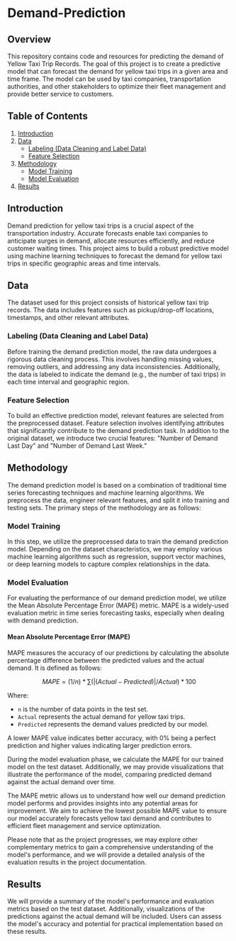 # Demand-Prediction

## Overview

This repository contains code and resources for predicting the demand of Yellow Taxi Trip Records. The goal of this project is to create a predictive model that can forecast the demand for yellow taxi trips in a given area and time frame. The model can be used by taxi companies, transportation authorities, and other stakeholders to optimize their fleet management and provide better service to customers.

## Table of Contents

1. [Introduction](#introduction)
2. [Data](#data)
    - [Labeling (Data Cleaning and Label Data)](#labeling-data-cleaning-and-label-data)
    - [Feature Selection](#feature-selection)
3. [Methodology](#methodology)
    - [Model Training](#model-training)
    - [Model Evaluation](#model-evaluation)
4. [Results](#results)

## Introduction

Demand prediction for yellow taxi trips is a crucial aspect of the transportation industry. Accurate forecasts enable taxi companies to anticipate surges in demand, allocate resources efficiently, and reduce customer waiting times. This project aims to build a robust predictive model using machine learning techniques to forecast the demand for yellow taxi trips in specific geographic areas and time intervals.

## Data

The dataset used for this project consists of historical yellow taxi trip records. The data includes features such as pickup/drop-off locations, timestamps, and other relevant attributes.

### Labeling (Data Cleaning and Label Data)

Before training the demand prediction model, the raw data undergoes a rigorous data cleaning process. This involves handling missing values, removing outliers, and addressing any data inconsistencies. Additionally, the data is labeled to indicate the demand (e.g., the number of taxi trips) in each time interval and geographic region.

### Feature Selection

To build an effective prediction model, relevant features are selected from the preprocessed dataset. Feature selection involves identifying attributes that significantly contribute to the demand prediction task. In addition to the original dataset, we introduce two crucial features: "Number of Demand Last Day" and "Number of Demand Last Week."

## Methodology

The demand prediction model is based on a combination of traditional time series forecasting techniques and machine learning algorithms. We preprocess the data, engineer relevant features, and split it into training and testing sets. The primary steps of the methodology are as follows:

### Model Training

In this step, we utilize the preprocessed data to train the demand prediction model. Depending on the dataset characteristics, we may employ various machine learning algorithms such as regression, support vector machines, or deep learning models to capture complex relationships in the data.

### Model Evaluation

For evaluating the performance of our demand prediction model, we utilize the Mean Absolute Percentage Error (MAPE) metric. MAPE is a widely-used evaluation metric in time series forecasting tasks, especially when dealing with demand prediction.

#### Mean Absolute Percentage Error (MAPE)

MAPE measures the accuracy of our predictions by calculating the absolute percentage difference between the predicted values and the actual demand. It is defined as follows:

$$MAPE = (1/n) * ∑(|(Actual - Predicted)| / Actual) * 100$$


Where:
- `n` is the number of data points in the test set.
- `Actual` represents the actual demand for yellow taxi trips.
- `Predicted` represents the demand values predicted by our model.

A lower MAPE value indicates better accuracy, with 0% being a perfect prediction and higher values indicating larger prediction errors.

During the model evaluation phase, we calculate the MAPE for our trained model on the test dataset. Additionally, we may provide visualizations that illustrate the performance of the model, comparing predicted demand against the actual demand over time.

The MAPE metric allows us to understand how well our demand prediction model performs and provides insights into any potential areas for improvement. We aim to achieve the lowest possible MAPE value to ensure our model accurately forecasts yellow taxi demand and contributes to efficient fleet management and service optimization.

Please note that as the project progresses, we may explore other complementary metrics to gain a comprehensive understanding of the model's performance, and we will provide a detailed analysis of the evaluation results in the project documentation.


## Results

We will provide a summary of the model's performance and evaluation metrics based on the test dataset. Additionally, visualizations of the predictions against the actual demand will be included. Users can assess the model's accuracy and potential for practical implementation based on these results.
